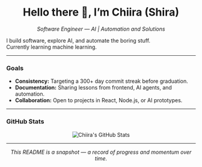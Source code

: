 <h1 align="center">Hello there 👋, I’m Chiira (Shira)</h1>

<p align="center">
  <em>Software Engineer — AI | Automation and Solutions </em>
</p>


I build software, explore AI, and automate the boring stuff.  
Currently learning machine learning.

---

### Goals  
- **Consistency:** Targeting a 300+ day commit streak before graduation.  
- **Documentation:** Sharing lessons from frontend, AI agents, and automation.  
- **Collaboration:** Open to projects in React, Node.js, or AI prototypes.

---

### GitHub Stats  
<p align="center">
  <img 
    src="https://github-readme-stats.vercel.app/api?username=shiramwangi&show_icons=true&theme=default&hide_border=true" 
    alt="Chiira's GitHub Stats" 
  />
</p>

---

<p align="center">
  <em>This README is a snapshot — a record of progress and momentum over time.</em>
</p>
